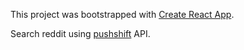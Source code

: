 This project was bootstrapped with [Create React App](https://github.com/facebook/create-react-app).

Search reddit using [pushshift](https://pushshift.io/) API.